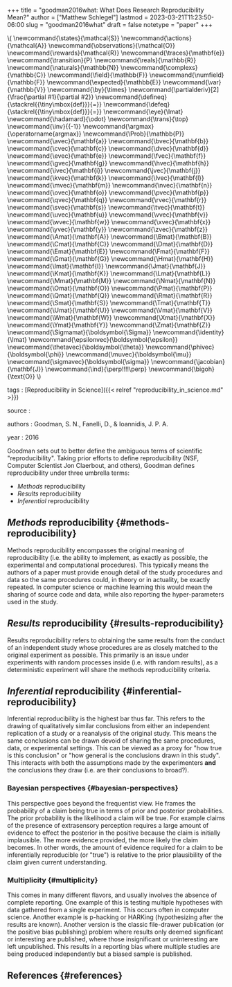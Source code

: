 +++
title = "goodman2016what: What Does Research Reproducibility Mean?"
author = ["Matthew Schlegel"]
lastmod = 2023-03-21T11:23:50-06:00
slug = "goodman2016what"
draft = false
notetype = "paper"
+++

\\( \newcommand{\states}{\mathcal{S}}
\newcommand{\actions}{\mathcal{A}}
\newcommand{\observations}{\mathcal{O}}
\newcommand{\rewards}{\mathcal{R}}
\newcommand{\traces}{\mathbf{e}}
\newcommand{\transition}{P}
\newcommand{\reals}{\mathbb{R}}
\newcommand{\naturals}{\mathbb{N}}
\newcommand{\complexs}{\mathbb{C}}
\newcommand{\field}{\mathbb{F}}
\newcommand{\numfield}{\mathbb{F}}
\newcommand{\expected}{\mathbb{E}}
\newcommand{\var}{\mathbb{V}}
\newcommand{\by}{\times}
\newcommand{\partialderiv}[2]{\frac{\partial #1}{\partial #2}}
\newcommand{\defineq}{\stackrel{{\tiny\mbox{def}}}{=}}
\newcommand{\defeq}{\stackrel{{\tiny\mbox{def}}}{=}}
\newcommand{\eye}{\Imat}
\newcommand{\hadamard}{\odot}
\newcommand{\trans}{\top}
\newcommand{\inv}{{-1}}
\newcommand{\argmax}{\operatorname{argmax}}
\newcommand{\Prob}{\mathbb{P}}
\newcommand{\avec}{\mathbf{a}}
\newcommand{\bvec}{\mathbf{b}}
\newcommand{\cvec}{\mathbf{c}}
\newcommand{\dvec}{\mathbf{d}}
\newcommand{\evec}{\mathbf{e}}
\newcommand{\fvec}{\mathbf{f}}
\newcommand{\gvec}{\mathbf{g}}
\newcommand{\hvec}{\mathbf{h}}
\newcommand{\ivec}{\mathbf{i}}
\newcommand{\jvec}{\mathbf{j}}
\newcommand{\kvec}{\mathbf{k}}
\newcommand{\lvec}{\mathbf{l}}
\newcommand{\mvec}{\mathbf{m}}
\newcommand{\nvec}{\mathbf{n}}
\newcommand{\ovec}{\mathbf{o}}
\newcommand{\pvec}{\mathbf{p}}
\newcommand{\qvec}{\mathbf{q}}
\newcommand{\rvec}{\mathbf{r}}
\newcommand{\svec}{\mathbf{s}}
\newcommand{\tvec}{\mathbf{t}}
\newcommand{\uvec}{\mathbf{u}}
\newcommand{\vvec}{\mathbf{v}}
\newcommand{\wvec}{\mathbf{w}}
\newcommand{\xvec}{\mathbf{x}}
\newcommand{\yvec}{\mathbf{y}}
\newcommand{\zvec}{\mathbf{z}}
\newcommand{\Amat}{\mathbf{A}}
\newcommand{\Bmat}{\mathbf{B}}
\newcommand{\Cmat}{\mathbf{C}}
\newcommand{\Dmat}{\mathbf{D}}
\newcommand{\Emat}{\mathbf{E}}
\newcommand{\Fmat}{\mathbf{F}}
\newcommand{\Gmat}{\mathbf{G}}
\newcommand{\Hmat}{\mathbf{H}}
\newcommand{\Imat}{\mathbf{I}}
\newcommand{\Jmat}{\mathbf{J}}
\newcommand{\Kmat}{\mathbf{K}}
\newcommand{\Lmat}{\mathbf{L}}
\newcommand{\Mmat}{\mathbf{M}}
\newcommand{\Nmat}{\mathbf{N}}
\newcommand{\Omat}{\mathbf{O}}
\newcommand{\Pmat}{\mathbf{P}}
\newcommand{\Qmat}{\mathbf{Q}}
\newcommand{\Rmat}{\mathbf{R}}
\newcommand{\Smat}{\mathbf{S}}
\newcommand{\Tmat}{\mathbf{T}}
\newcommand{\Umat}{\mathbf{U}}
\newcommand{\Vmat}{\mathbf{V}}
\newcommand{\Wmat}{\mathbf{W}}
\newcommand{\Xmat}{\mathbf{X}}
\newcommand{\Ymat}{\mathbf{Y}}
\newcommand{\Zmat}{\mathbf{Z}}
\newcommand{\Sigmamat}{\boldsymbol{\Sigma}}
\newcommand{\identity}{\Imat}
\newcommand{\epsilonvec}{\boldsymbol{\epsilon}}
\newcommand{\thetavec}{\boldsymbol{\theta}}
\newcommand{\phivec}{\boldsymbol{\phi}}
\newcommand{\muvec}{\boldsymbol{\mu}}
\newcommand{\sigmavec}{\boldsymbol{\sigma}}
\newcommand{\jacobian}{\mathbf{J}}
\newcommand{\ind}{\perp\!\!\!\!\perp}
\newcommand{\bigoh}{\text{O}}
\\)

tags
: [Reproducibility in Science]({{< relref "reproducibility_in_science.md" >}})

source
:


authors
: Goodman, S. N., Fanelli, D., &amp; Ioannidis, J. P. A.

year
: 2016

Goodman sets out to better define the ambiguous terms of scientific "reproducibility". Taking prior efforts to define reproducibility (NSF, Computer Scientist Jon Claerbout, and others), Goodman defines reproducibility under three umbrella terms:

-   _Methods_ reproducibility
-   _Results_ reproducibility
-   _Inferential_ reproducibility


## _Methods_ reproducibility {#methods-reproducibility}

Methods reproducibility encompasses the original meaning of reproducibility (i.e. the ability to implement, as exactly as possible, the experimental and computational procedures). This typically means the authors of a paper must provide enough detail of the study procedures and data so the same procedures could, in theory or in actuality, be exactly repeated. In computer science or machine learning this would mean the sharing of source code and data, while also reporting the hyper-parameters used in the study.


## _Results_ reproducibility {#results-reproducibility}

Results reproducibility refers to obtaining the same results from the conduct of an independent study whose procedures are as closely matched to the original experiment as possible. This primarily is an issue under experiments with random processes inside (i.e. with random results), as a deterministic experiment will share the methods reproducibility criteria.


## _Inferential_ reproducibility {#inferential-reproducibility}

Inferential reproducibility is the highest bar thus far. This refers to the drawing of qualitatively similar conclusions from either an independent replication of a study or a reanalysis of the original study. This means the same conclusions can be drawn devoid of sharing the same procedures, data, or experimental settings. This can be viewed as a proxy for "how true is this conclusion" or "how general is the conclusions drawn in this study". This interacts with both the assumptions made by the experimenters **and** the conclusions they draw (i.e. are their conclusions to broad?).


### Bayesian perspectives {#bayesian-perspectives}

This perspective goes beyond the frequentist view. He frames the probability of a claim being true in terms of prior and posterior probabilities. The prior probability is the likelihood a claim will be true. For example claims of the presence of extrasensory perception requires a large amount of evidence to effect the posterior in the positive because the claim is initially implausible. The more evidence provided, the more likely the claim becomes. In other words, the amount of evidence required for a claim to be inferentially reproducible (or "true") is relative to the prior plausibility of the claim given current understanding.


### Multiplicity {#multiplicity}

This comes in many different flavors, and usually involves the absence of complete reporting. One example of this is testing multiple hypotheses with data gathered from a single experiment. This occurs often in computer science. Another example is p-hacking or HARKing (hypothesizing after the results are known). Another version is the classic file-drawer publication (or the positive bias publishing) problem where results only deemed significant or interesting are published, where those insignificant or uninteresting are left unpublished. This results in a reporting bias where multiple studies are being produced independently but a biased sample is published.


## References {#references}



<style>.csl-entry{text-indent: -1.5em; margin-left: 1.5em;}</style><div class="csl-bib-body">
</div>
